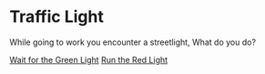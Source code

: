 # Traffic Light
While going to work you encounter a streetlight, What do you do?

[Wait for the Green Light](carsplasheswater.md)
[Run the Red Light](trafficaccident.md)
